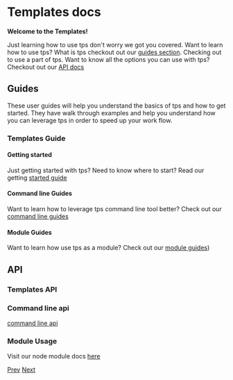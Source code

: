 # Templates docs

**Welcome to the Templates!**

Just learning how to use tps don't worry we got you covered. Want to learn how to use tps? What is tps checkout out our [guides section](#guides). Checking out to use a part of tps. Want to know all the options you can use with tps? Checkout out our [API docs](#api)

## Guides

These user guides will help you understand the basics of tps and how to get started. They have walk through examples and help you understand how you can leverage tps in order to speed up your work flow.

### Templates Guide

#### Getting started

Just getting started with tps? Need to know where to start? Read our getting [started guide](./guide/getting-started/README.md)

#### Command line Guides

Want to learn how to leverage tps command line tool better? Check out our [command line guides](./guide/command-line/readme.md)

#### Module Guides

Want to learn how use tps as a module? Check out our [module guides](./guide/module/readme.md))

## API

### Templates API

### Command line api

[command line api](./api/cli/readme.md)

### Module Usage

Visit our node module docs [here](./api/module/readme.md)

[Prev](../readme.md)
[Next](./guide/README.md)
